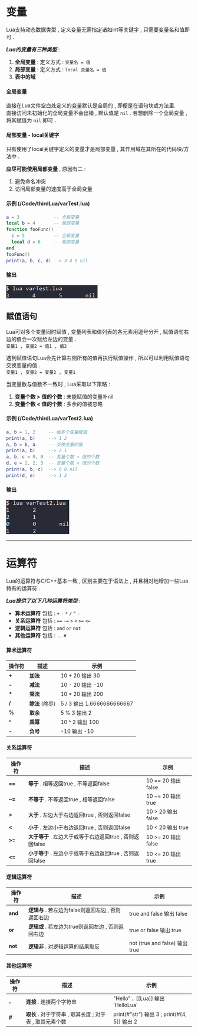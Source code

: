 <div id="变量"></div>

# 变量
Lua支持动态数据类型 , 定义变量无需指定诸如int等关键字 , 只需要变量名和值即可 .  

***Lua的变量有三种类型*** :
1. **全局变量** : 定义方式 : `变量名 = 值` 
2. **局部变量** : 定义方式 : `local 变量名 = 值` 
3. **表中的域**

#### 全局变量
直接在Lua文件空白处定义的变量默认是全局的 , 即便是在语句块或方法里.  
直接访问未初始化的全局变量不会出错 , 默认值是 `nil` . 若想删除一个全局变量 , 将其赋值为 `nil` 即可 .  

#### 局部变量 - local关键字
只有使用了local关键字定义的变量才是局部变量 , 其作用域在其所在的代码块/方法中 .  

**应尽可能使用局部变量** , 原因有二 : 
1. 避免命名冲突
2. 访问局部变量的速度高于全局变量

#### 示例 (/Code/thirdLua/varTest.lua)
```Lua
a = 3             -- 全局变量
local b = 4       -- 局部变量
function fooFunc()
  c = 5           -- 全局变量
  local d = 6     -- 局部变量
end
fooFunc()
print(a, b, c, d) --> 3 4 5 nil
```
#### 输出
![2.varTest.lua输出.png](../.img/2.varTest.lua输出.png)

<div id="变量/赋值语句"></div>

## 赋值语句
Lua可对多个变量同时赋值 , 变量列表和值列表的各元素用逗号分开 , 赋值语句右边的值会一次赋给左边的变量 .  
`变量1 , 变量2 = 值1 , 值2`  

遇到赋值语句Lua会先计算右侧所有的值再执行赋值操作 , 所以可以利用赋值语句交换变量的值 .  
`变量1 , 变量2 = 变量2 , 变量1` 

当变量数与值数不一致时 , Lua采取以下策略 :
1. **变量个数 > 值的个数** : 未能赋值的变量补nil
2. **变量个数 < 值的个数** : 多余的值被忽略

#### 示例 (/Code/thirdLua/varTest2.lua)
```Lua
a, b = 1, 2     -- 给多个变量赋值
print(a, b)     --> 1 2
a, b = b, a     -- 交换变量的值
print(a, b)     --> 2 1
a, b, c = 0, 0  -- 变量个数 > 值的个数
d, e = 1, 2, 3  -- 变量个数 < 值的个数
print(a, b, c)  --> 0 0 nil
print(d, e)     --> 1 2
```
#### 输出
![2.varTest2.lua输出.png](../.img/2.varTest2.lua输出.png)

---

<div id="运算符"></div>

# 运算符
Lua的运算符与C/C++基本一致 , 区别主要在于语法上 , 并且相对地增加一些Lua特有的运算符 .  

***Lua提供了以下几种运算符类型*** :
- **算术运算符** 包括 : `+` `-` `*` `/` `^` `-`
- **关系运算符** 包括 : `==` `~=` `>` `<` `>=` `<=`
- **逻辑运算符** 包括 : `and` `or` `not`
- **其他运算符** 包括 : `..` `#`

#### 算术运算符
|操作符|描述|示例|
|-|-|-|
|**+**|**加法**|10 + 20 输出 30|
|**-**|**减法**|10 - 20 输出 -10|
|**\***|**乘法**|10 * 20 输出 200|
|**/**|**除法** (除尽)|5 / 3 输出 1.6666666666667|
|**%**|**取余**|5 % 3 输出 2|
|**^**|**乘幂**|10 ^ 2 输出 100|
|**-**|**负号**|-10 输出 -10|

#### 关系运算符
|操作符|描述|示例|
|-|-|-|
|**==**|**等于** . 相等返回true , 不等返回false|10 == 20 输出 false|
|**~=**|**不等于** . 不等返回true , 相等返回false|10 ~= 20 输出 true|
|**>**|**大于** . 左边大于右边返回true , 否则返回false|10 > 20 输出 false|
|**<**|**小于** . 左边小于右边返回true , 否则返回false|10 < 20 输出 true|
|**>=**|**大于等于** . 左边大于或等于右边返回true , 否则返回false|10 >= 20 输出 false|
|**<=**|**小于等于** . 左边小于或等于右边返回true , 否则返回false|10 <= 20 输出 true|

#### 逻辑运算符
|操作符|描述|示例|
|-|-|-|
|**and**|**逻辑与** . 若左边为false则返回左边 , 否则返回右边|true and false 输出 false|
|**or**|**逻辑或** . 若左边为true则返回左边 , 否则返回右边|true or false 输出 true|
|**not**|**逻辑非** . 对逻辑运算的结果取反|not (true and false) 输出 true|

#### 其他运算符
|操作符|描述|示例|
|-|-|-|
|**..**|**连接** . 连接两个字符串|"Hello" .. [[Lua]] 输出 'HelloLua'|
|**#**|**取长** . 对于字符串 , 取其长度 ; 对于表 , 取其元素个数|print(#"str") 输出 3 ; print(#{4, 5}) 输出 2|
